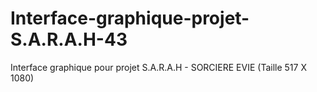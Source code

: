 # Interface-graphique-projet-S.A.R.A.H-43
Interface graphique pour projet S.A.R.A.H - SORCIERE EVIE (Taille 517 X 1080)
